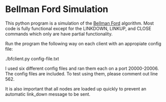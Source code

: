 Bellman Ford Simulation
==============

This python program is a simulation of the [Bellman Ford](http://en.wikipedia.org/wiki/Bellman%E2%80%93Ford_algorithm "Bellman Ford Algorithm") algorithm. Most code is fully functional except for the LINKDOWN, LINKUP, and CLOSE commands which only are have partial functionality. 

Run the program the following way on each client with an appropiate config file:

./bfclient.py config-file.txt

I used six different config files and ran them each on a port 20000-20006. The config files are included. To test using them, please comment out line 562.

It is also important that all nodes are loaded up quickly to prevent an automatic link_down message to be sent.  
